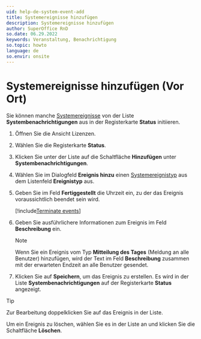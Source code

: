```yaml
---
uid: help-de-system-event-add
title: Systemereignisse hinzufügen
description: Systemereignisse hinzufügen
author: SuperOffice RnD
so.date: 06.29.2022
keywords: Veranstaltung, Benachrichtigung
so.topic: howto
language: de
so.envir: onsite
---
```


# Systemereignisse hinzufügen (Vor Ort)

Sie können manche [Systemereignisse][1] von der Liste **Systembenachrichtigungen** aus in der Registerkarte **Status** initiieren.

1. Öffnen Sie die Ansicht Lizenzen.

2. Wählen Sie die Registerkarte **Status**.

3. Klicken Sie unter der Liste auf die Schaltfläche **Hinzufügen** unter **Systembenachrichtigungen**.

4. Wählen Sie im Dialogfeld **Ereignis hinzu** einen [Systemereignistyp][1] aus dem Listenfeld **Ereignistyp** aus.

5. Geben Sie im Feld **Fertiggestellt** die Uhrzeit ein, zu der das Ereignis voraussichtlich beendet sein wird.

    [!include[Terminate events](includes/note-terminate-event.md)]

6. Geben Sie ausführlichere Informationen zum Ereignis im Feld **Beschreibung** ein.

    > [!NOTE]
    > Wenn Sie ein Ereignis vom Typ **Mitteilung des Tages** (Meldung an alle Benutzer) hinzufügen, wird der Text im Feld **Beschreibung** zusammen mit der erwarteten Endzeit an alle Benutzer gesendet.

7. Klicken Sie auf **Speichern**, um das Ereignis zu erstellen. Es wird in der Liste **Systembenachrichtigungen** auf der Registerkarte **Status** angezeigt.

> [!TIP]
> Zur Bearbeitung doppelklicken Sie auf das Ereignis in der Liste.
>
> Um ein Ereignis zu löschen, wählen Sie es in der Liste an und klicken Sie die Schaltfläche **Löschen**.

<!-- Referenced links -->
[1]: system-events.md

<!-- Referenced images -->
